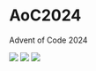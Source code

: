 # AoC2024
Advent of Code 2024


<!--- advent_readme_stars table --->


![](https://img.shields.io/badge/day%20📅-5-blue) ![](https://img.shields.io/badge/stars%20⭐-4-yellow) ![](https://img.shields.io/badge/days%20completed-2-red)
